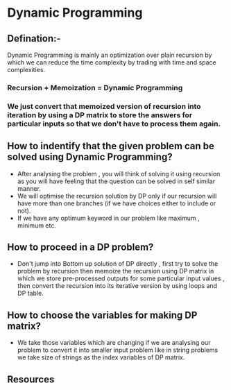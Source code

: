 # Dynamic Programming

## Defination:- 
Dynamic Programming is mainly an optimization over plain recursion by which we can reduce the time complexity by trading with time and space complexities.

### Recursion + Memoization = Dynamic Programming

### We just convert that memoized version of recursion into iteration by using a DP matrix to store the answers for particular inputs so that we don't have to process them again.

## How to indentify that the given problem can be solved using Dynamic Programming?
* After analysing the problem , you will think of solving it using recursion as you will have feeling that the question can be solved in self similar manner.
* We will optimise the recursion solution by DP only if our recursion will have more than one branches (if we have choices either to include or not).
* If we have any optimum keyword in our problem like maximum , minimum etc.

## How to proceed in a DP problem?
* Don't jump into Bottom up solution of DP directly , first try to solve the problem by recursion then memoize the recursion using DP matrix in which we store pre-processed 
outputs for some particular input values , then convert the recursion into its iterative version by using loops and DP table.

## How to choose the variables for making DP matrix?
* We take those variables which are changing if we are analysing our problem to convert it into smaller input problem like in string problems we take size of strings as the index variables of DP matrix.

## Resources
